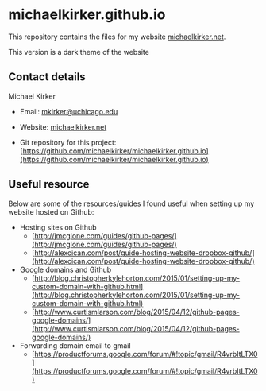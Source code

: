 # michaelkirker.github.io

This repository contains the files for my website [michaelkirker.net](http://michaelkirker.net).

This version is a dark theme of the website

## Contact details ##

Michael Kirker

* Email: <mkirker@uchicago.edu>

* Website: [michaelkirker.net](http://michaelkirker.net)

* Git repository for this project: [https://github.com/michaelkirker/michaelkirker.github.io](https://github.com/michaelkirker/michaelkirker.github.io)



## Useful resource ##

Below are some of the resources/guides I found useful when setting up my website hosted on Github:

- Hosting sites on Github
	- [http://jmcglone.com/guides/github-pages/](http://jmcglone.com/guides/github-pages/)
	- [http://alexcican.com/post/guide-hosting-website-dropbox-github/](http://alexcican.com/post/guide-hosting-website-dropbox-github/)
- Google domains and Github
  - [http://blog.christopherkylehorton.com/2015/01/setting-up-my-custom-domain-with-github.html](http://blog.christopherkylehorton.com/2015/01/setting-up-my-custom-domain-with-github.html)
  - [http://www.curtismlarson.com/blog/2015/04/12/github-pages-google-domains/](http://www.curtismlarson.com/blog/2015/04/12/github-pages-google-domains/)
- Forwarding domain email to gmail
  - [https://productforums.google.com/forum/#!topic/gmail/R4vrbItLTX0](https://productforums.google.com/forum/#!topic/gmail/R4vrbItLTX0)